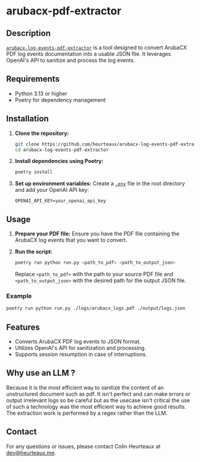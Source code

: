 # arubacx-pdf-extractor

## Description
[`arubacx-log-events-pdf-extractor`](command:_github.copilot.openSymbolFromReferences?%5B%22arubacx-pdf-extractor%22%2C%5B%7B%22uri%22%3A%7B%22%24mid%22%3A1%2C%22fsPath%22%3A%22%2FUsers%2Fcheurteaux%2FDocuments%2Fcode%2Farubacx-pdf-extractor%2Fpyproject.toml%22%2C%22external%22%3A%22file%3A%2F%2F%2FUsers%2Fcheurteaux%2FDocuments%2Fcode%2Farubacx-pdf-extractor%2Fpyproject.toml%22%2C%22path%22%3A%22%2FUsers%2Fcheurteaux%2FDocuments%2Fcode%2Farubacx-pdf-extractor%2Fpyproject.toml%22%2C%22scheme%22%3A%22file%22%7D%2C%22pos%22%3A%7B%22line%22%3A1%2C%22character%22%3A8%7D%7D%5D%5D "Go to definition") is a tool designed to convert ArubaCX PDF log events documentation into a usable JSON file. It leverages OpenAI's API to sanitize and process the log events.

## Requirements
- Python 3.13 or higher
- Poetry for dependency management

## Installation

1. **Clone the repository:**
    ```sh
    git clone https://github.com/heurteaux/arubacx-log-events-pdf-extractor/tree/master
    cd arubacx-log-events-pdf-extractor
    ```

2. **Install dependencies using Poetry:**
    ```sh
    poetry install
    ```

3. **Set up environment variables:**
    Create a [`.env`](command:_github.copilot.openRelativePath?%5B%7B%22scheme%22%3A%22file%22%2C%22authority%22%3A%22%22%2C%22path%22%3A%22%2FUsers%2Fcheurteaux%2FDocuments%2Fcode%2Farubacx-pdf-extractor%2F.env%22%2C%22query%22%3A%22%22%2C%22fragment%22%3A%22%22%7D%5D "/Users/cheurteaux/Documents/code/arubacx-pdf-extractor/.env") file in the root directory and add your OpenAI API key:
    ```plaintext
    OPENAI_API_KEY=your_openai_api_key
    ```

## Usage

1. **Prepare your PDF file:**
    Ensure you have the PDF file containing the ArubaCX log events that you want to convert.

2. **Run the script:**
    ```sh
    poetry run python run.py <path_to_pdf> <path_to_output_json>
    ```
    Replace `<path_to_pdf>` with the path to your source PDF file and `<path_to_output_json>` with the desired path for the output JSON file.

### Example
```sh
poetry run python run.py ./logs/arubacx_logs.pdf ./output/logs.json
```

## Features
- Converts ArubaCX PDF log events to JSON format.
- Utilizes OpenAI's API for sanitization and processing.
- Supports session resumption in case of interruptions.

## Why use an LLM ?

Because it is the most efficient way to sanitize the content of an unstructured document such as pdf.
It isn't perfect and can make errors or output irrelevant logs so be careful but as the usecase isn't critical
the use of such a technology was the most efficient way to achieve good results. The extraction work is performed 
by a regex rather than the LLM.

## Contact
For any questions or issues, please contact Colin Heurteaux at dev@heurteaux.me.